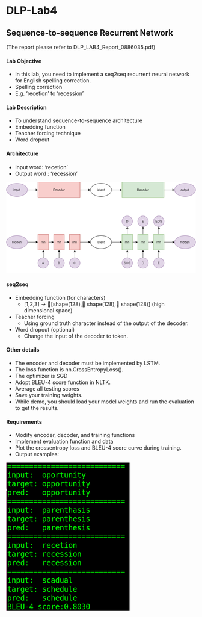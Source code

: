# DLP-Lab4
## Sequence-to-sequence Recurrent Network
(The report please refer to DLP_LAB4_Report_0886035.pdf) 

#### Lab Objective
* In this lab, you need to implement a seq2seq recurrent neural network for English spelling correction.
* Spelling correction
* E.g. ‘recetion’ to ‘recession’


#### Lab Description
* To understand sequence-to-sequence architecture
* Embedding function
* Teacher forcing technique
* Word dropout


#### Architecture
* Input word: ‘recetion’
* Output word : ‘recession’

![Architecture](/picture/architecture.png "Architecture")

#### seq2seq
* Embedding function (for characters)
  * [1,2,3]  -> [shape(128), shape(128), shape(128)] (high dimensional space)
* Teacher forcing
  * Using ground truth character instead of the output of the decoder. 
* Word dropout (optional)
  * Change the input of the decoder to <UNK> token. 


#### Other details
* The encoder and decoder must be implemented by LSTM. 
* The loss function is nn.CrossEntropyLoss().
* The optimizer is SGD
* Adopt BLEU-4 score function in NLTK.
* Average all testing scores
* Save your training weights. 
* While demo, you should load your model weights and run the evaluation to get the results.



#### Requirements
* Modify encoder, decoder, and training functions
* Implement evaluation function and data 
* Plot the crossentropy loss and BLEU-4 score curve during training.
* Output examples:

![Requirements](/picture/Requirements.png "Requirements")
